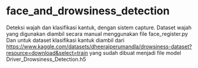 # face_and_drowsiness_detection
Deteksi wajah dan klasifikasi kantuk, dengan sistem capture.
Dataset wajah yang digunakan diambil secara manual menggunakan file face_register.py
Dan untuk dataset klasifikasi kantuk diambil dari https://www.kaggle.com/datasets/dheerajperumandla/drowsiness-dataset?resource=download&select=train yang sudah dibuat menjadi file model Driver_Drowsiness_Detection.h5
